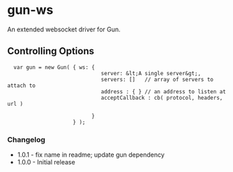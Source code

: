 
# gun-ws

An extended websocket driver for Gun.

## Controlling Options

```
  var gun = new Gun( { ws: { 
                              server: &lt;A single server&gt;,
                              servers: []   // array of servers to attach to
                              address : { } // an address to listen at
                              acceptCallback : cb( protocol, headers, url )
                              
                           } 
                     } );

```

### Changelog

- 1.0.1 - fix name in readme; update gun dependency
- 1.0.0 - Initial release




